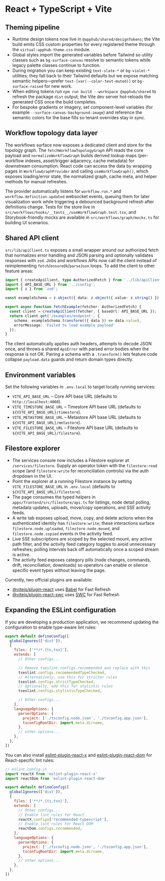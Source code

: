 # React + TypeScript + Vite

## Theming pipeline

- Runtime design tokens now live in `@apphub/shared/designTokens`; the Vite build emits CSS custom properties for every registered theme through the `virtual:apphub-theme.css` module.
- Global styles import the generated variables before Tailwind so utility classes such as `bg-surface-canvas` resolve to semantic tokens while legacy palette classes continue to function.
- During migration you can keep existing `text-slate-*` or `bg-violet-*` utilities; they fall back to their Tailwind defaults but we expose matching semantic helpers—prefer `text-[var(--color-text-muted)]` or `bg-surface-raised` for new work.
- When editing tokens run `npm run build --workspace @apphub/shared` to refresh the package `dist` output; the Vite dev server hot-reloads the generated CSS once the build completes.
- For bespoke gradients or imagery, set component-level variables (for example `--surface-canvas-background-image`) and reference the semantic colors for the base fills so tenant overrides stay in sync.

## Workflow topology data layer

The workflows surface now exposes a dedicated client and store for the topology graph. The `fetchWorkflowTopologyGraph` API reads the core payload and `normalizeWorkflowGraph` builds derived lookup maps (per-workflow indexes, asset/trigger adjacency, cache metadata) for downstream consumption. React code can access the data by wrapping pages in `WorkflowGraphProvider` and calling `useWorkflowGraph()`, which exposes loading/error state, the normalized graph, cache meta, and helper methods for manual refreshes.

The provider automatically listens for `workflow.run.*` and `workflow.definition.updated` websocket events, queuing them for later visualization work while triggering a debounced background refresh after definitions change. Tests for the store live in `src/workflows/hooks/__tests__/useWorkflowGraph.test.tsx`, and Storybook-friendly mocks are available in `src/workflows/graph/mocks.ts` for building UI scenarios.

## Shared API client

`src/lib/apiClient.ts` exposes a small wrapper around our authorized fetch that normalizes error handling and JSON parsing and optionally validates responses with `zod`. Jobs and workflows APIs now call the client instead of reimplementing `fetch`/`ensureOk`/`parseJson` loops. To add the client to other feature areas:

```ts
import { createApiClient, type AuthorizedFetch } from '../lib/apiClient';
import { API_BASE_URL } from '../config';
import { z } from 'zod';

const exampleSchema = z.object({ data: z.object({ value: z.string() }) });

export async function fetchExample(fetcher: AuthorizedFetch) {
  const client = createApiClient(fetcher, { baseUrl: API_BASE_URL });
  return client.get('/examples/endpoint', {
    schema: exampleSchema.transform(({ data }) => data.value),
    errorMessage: 'Failed to load example payload'
  });
}
```

The client automatically applies auth headers, attempts to decode JSON once, and throws a shared `ApiError` with parsed error bodies when the response is not OK. Pairing a schema with a `.transform()` lets feature code collapse `payload.data` guards and return domain types directly.

## Environment variables

Set the following variables in `.env.local` to target locally running services:

- `VITE_API_BASE_URL` – Core API base URL (defaults to `http://localhost:4000`).
- `VITE_TIMESTORE_BASE_URL` – Timestore API base URL (defaults to `${VITE_API_BASE_URL}/timestore`).
- `VITE_METASTORE_BASE_URL` – Metastore API base URL (defaults to `${VITE_API_BASE_URL}/metastore`).
- `VITE_FILESTORE_BASE_URL` – Filestore API base URL (defaults to `${VITE_API_BASE_URL}/filestore`).

## Filestore explorer

- The services console now includes a Filestore explorer at `/services/filestore`. Supply an operator token with the `filestore:read` scope (and `filestore:write` for reconciliation controls) via the auth dropdown in the UI.
- Point the explorer at a running Filestore instance by setting `VITE_FILESTORE_BASE_URL` in `.env.local` (defaults to `${VITE_API_BASE_URL}/filestore`).
- The page consumes the typed helpers in `apps/frontend/src/filestore/api.ts` for listings, node detail polling, metadata updates, uploads, move/copy operations, and SSE activity feeds.
- A write tab exposes upload, move, copy, and delete actions when the authenticated identity has `filestore:write`; these interactions surface `filestore.node.uploaded`, `filestore.node.moved`, and `filestore.node.copied` events in the activity feed.
- Live SSE subscriptions are scoped by the selected mount, any active path filter, and the activity feed category toggles to avoid unnecessary refreshes; polling intervals back off automatically once a scoped stream is active.
- The activity feed exposes category pills (node changes, commands, drift, reconciliation, downloads) so operators can enable or silence specific event types without leaving the page.

Currently, two official plugins are available:

- [@vitejs/plugin-react](https://github.com/vitejs/vite-plugin-react/blob/main/packages/plugin-react) uses [Babel](https://babeljs.io/) for Fast Refresh
- [@vitejs/plugin-react-swc](https://github.com/vitejs/vite-plugin-react/blob/main/packages/plugin-react-swc) uses [SWC](https://swc.rs/) for Fast Refresh

## Expanding the ESLint configuration

If you are developing a production application, we recommend updating the configuration to enable type-aware lint rules:

```js
export default defineConfig([
  globalIgnores(['dist']),
  {
    files: ['**/*.{ts,tsx}'],
    extends: [
      // Other configs...

      // Remove tseslint.configs.recommended and replace with this
      tseslint.configs.recommendedTypeChecked,
      // Alternatively, use this for stricter rules
      tseslint.configs.strictTypeChecked,
      // Optionally, add this for stylistic rules
      tseslint.configs.stylisticTypeChecked,

      // Other configs...
    ],
    languageOptions: {
      parserOptions: {
        project: ['./tsconfig.node.json', './tsconfig.app.json'],
        tsconfigRootDir: import.meta.dirname,
      },
      // other options...
    },
  },
])
```

You can also install [eslint-plugin-react-x](https://github.com/Rel1cx/eslint-react/tree/main/packages/plugins/eslint-plugin-react-x) and [eslint-plugin-react-dom](https://github.com/Rel1cx/eslint-react/tree/main/packages/plugins/eslint-plugin-react-dom) for React-specific lint rules:

```js
// eslint.config.js
import reactX from 'eslint-plugin-react-x'
import reactDom from 'eslint-plugin-react-dom'

export default defineConfig([
  globalIgnores(['dist']),
  {
    files: ['**/*.{ts,tsx}'],
    extends: [
      // Other configs...
      // Enable lint rules for React
      reactX.configs['recommended-typescript'],
      // Enable lint rules for React DOM
      reactDom.configs.recommended,
    ],
    languageOptions: {
      parserOptions: {
        project: ['./tsconfig.node.json', './tsconfig.app.json'],
        tsconfigRootDir: import.meta.dirname,
      },
      // other options...
    },
  },
])
```
